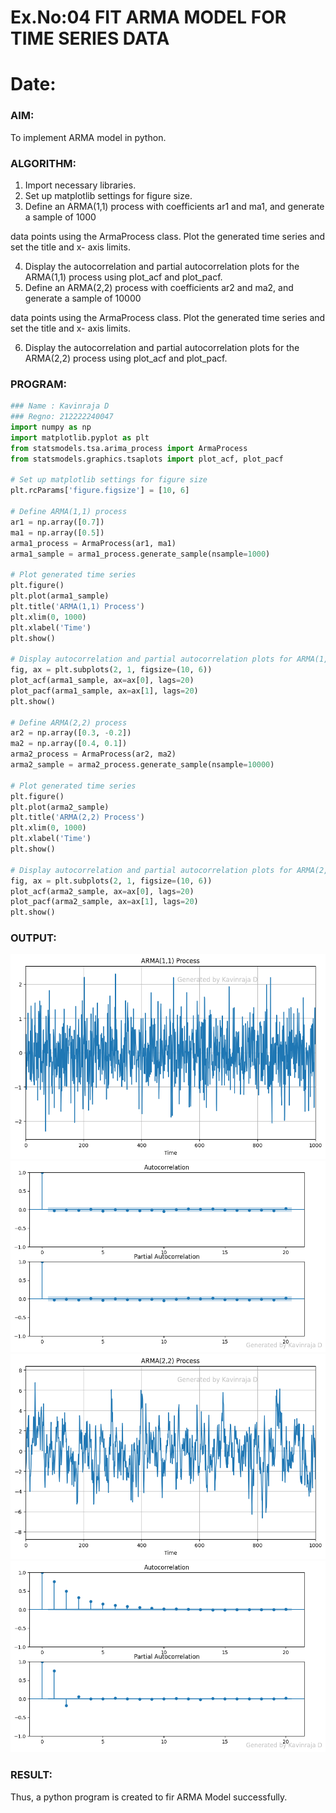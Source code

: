 # Ex.No:04   FIT ARMA MODEL FOR TIME SERIES DATA
# Date: 
### AIM:
To implement ARMA model in python.
### ALGORITHM:
1. Import necessary libraries.
2. Set up matplotlib settings for figure size.
3. Define an ARMA(1,1) process with coefficients ar1 and ma1, and generate a sample of 1000

data points using the ArmaProcess class. Plot the generated time series and set the title and x-
axis limits.

4. Display the autocorrelation and partial autocorrelation plots for the ARMA(1,1) process using
plot_acf and plot_pacf.
5. Define an ARMA(2,2) process with coefficients ar2 and ma2, and generate a sample of 10000

data points using the ArmaProcess class. Plot the generated time series and set the title and x-
axis limits.

6. Display the autocorrelation and partial autocorrelation plots for the ARMA(2,2) process using
plot_acf and plot_pacf.
### PROGRAM:
```py
### Name : Kavinraja D
### Regno: 212222240047
import numpy as np
import matplotlib.pyplot as plt
from statsmodels.tsa.arima_process import ArmaProcess
from statsmodels.graphics.tsaplots import plot_acf, plot_pacf

# Set up matplotlib settings for figure size
plt.rcParams['figure.figsize'] = [10, 6]

# Define ARMA(1,1) process
ar1 = np.array([0.7])
ma1 = np.array([0.5])
arma1_process = ArmaProcess(ar1, ma1)
arma1_sample = arma1_process.generate_sample(nsample=1000)

# Plot generated time series
plt.figure()
plt.plot(arma1_sample)
plt.title('ARMA(1,1) Process')
plt.xlim(0, 1000)
plt.xlabel('Time')
plt.show()

# Display autocorrelation and partial autocorrelation plots for ARMA(1,1)
fig, ax = plt.subplots(2, 1, figsize=(10, 6))
plot_acf(arma1_sample, ax=ax[0], lags=20)
plot_pacf(arma1_sample, ax=ax[1], lags=20)
plt.show()

# Define ARMA(2,2) process
ar2 = np.array([0.3, -0.2])
ma2 = np.array([0.4, 0.1])
arma2_process = ArmaProcess(ar2, ma2)
arma2_sample = arma2_process.generate_sample(nsample=10000)

# Plot generated time series
plt.figure()
plt.plot(arma2_sample)
plt.title('ARMA(2,2) Process')
plt.xlim(0, 1000)
plt.xlabel('Time')
plt.show()

# Display autocorrelation and partial autocorrelation plots for ARMA(2,2)
fig, ax = plt.subplots(2, 1, figsize=(10, 6))
plot_acf(arma2_sample, ax=ax[0], lags=20)
plot_pacf(arma2_sample, ax=ax[1], lags=20)
plt.show()

```
### OUTPUT:
![output](./out/o1.png)
![output](./out/o2.png)
![output](./out/o3.png)
![output](./out/o4.png)

### RESULT:
Thus, a python program is created to fir ARMA Model successfully.
